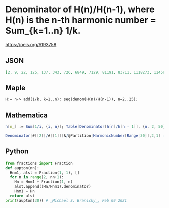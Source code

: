 # Denominator of H\(n\)/H\(n\-1\), where H\(n\) is the n\-th harmonic number \= Sum\_\{k\=1\.\.n\} 1/k\.
https://oeis.org/A193758
## JSON
```JSON
[2, 9, 22, 125, 137, 343, 726, 6849, 7129, 81191, 83711, 1118273, 1145993, 1171733, 2391514, 41421503, 42142223, 271211719, 275295799, 55835135, 18858053, 439143531, 1332950097, 33695573875, 34052522467, 309561680403, 312536252003, 9146733078187, 9227046511387]
```
## Maple
```Maple
H:= n-> add(1/k, k=1..n): seq(denom(H(n)/H(n-1)), n=2..25);
```
## Mathematica
```Mathematica
h[n_] := Sum[1/i, {i, n}]; Table[Denominator[h[n]/h[n - 1]], {n, 2, 50}] (* _T. D. Noe_, Aug 04 2011 *)
```
```Mathematica
Denominator[#[[2]]/#[[1]]]&/@Partition[HarmonicNumber[Range[30]],2,1] (* _Harvey P. Dale_, Jul 05 2015 *)
```
## Python
```Python
from fractions import Fraction
def aupton(nn):
  Hnm1, alst = Fraction(1, 1), []
  for n in range(2, nn+1):
    Hn = Hnm1 + Fraction(1, n)
    alst.append((Hn/Hnm1).denominator)
    Hnm1 = Hn
  return alst
print(aupton(30)) # _Michael S. Branicky_, Feb 09 2021
```
